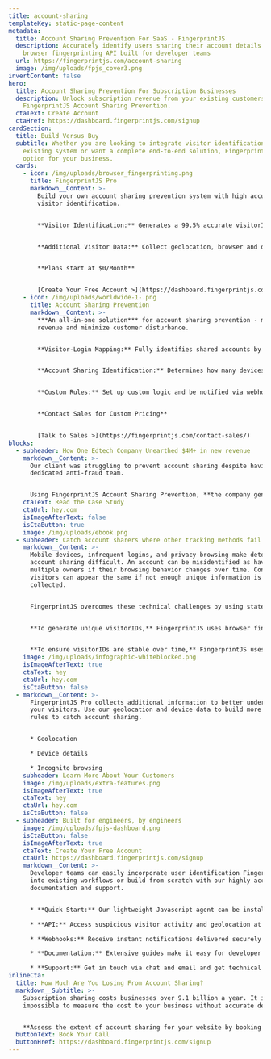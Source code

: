 ```yaml
---
title: account-sharing
templateKey: static-page-content
metadata:
  title: Account Sharing Prevention For SaaS - FingerprintJS
  description: Accurately identify users sharing their account details with our
    browser fingerprinting API built for developer teams
  url: https://fingerprintjs.com/account-sharing
  image: /img/uploads/fpjs_cover3.png
invertContent: false
hero:
  title: Account Sharing Prevention For Subscription Businesses
  description: Unlock subscription revenue from your existing customers with
    FingerprintJS Account Sharing Prevention.
  ctaText: Create Account
  ctaHref: https://dashboard.fingerprintjs.com/signup
cardSection:
  title: Build Versus Buy
  subtitle: Whether you are looking to integrate visitor identification with your
    existing system or want a complete end-to-end solution, FingerprintJS has an
    option for your business.
  cards:
    - icon: /img/uploads/browser_fingerprinting.png
      title: FingerprintJS Pro
      markdown__Content: >-
        Build your own account sharing prevention system with high accuracy
        visitor identification. 


        **Visitor Identification:** Generates a 99.5% accurate visitorID for each unique device that visits your website. VisitorIDs will need to be mapped to your logins and stored so you can identify shared accounts.


        **Additional Visitor Data:** Collect geolocation, browser and device details, and incognito mode detection for every visitor.


        **Plans start at $0/Month**


        [Create Your Free Account >](https://dashboard.fingerprintjs.com/signup)
    - icon: /img/uploads/worldwide-1-.png
      title: Account Sharing Prevention
      markdown__Content: >-
        ***An all-in-one solution*** for account sharing prevention - maximize
        revenue and minimize customer disturbance.


        **Visitor-Login Mapping:** Fully identifies shared accounts by mapping our 99.5% accurate visitorIDs to your logins. 


        **Account Sharing Identification:** Determines how many devices and browsers are being used to access each login, and flags accounts being shared between multiple individuals.


        **Custom Rules:** Set up custom logic and be notified via webhook when rules are triggered.


        **Contact Sales for Custom Pricing**


        [Talk to Sales >](https://fingerprintjs.com/contact-sales/)
blocks:
  - subheader: How One Edtech Company Unearthed $4M+ in new revenue
    markdown__Content: >-
      Our client was struggling to prevent account sharing despite having a
      dedicated anti-fraud team.


      Using FingerprintJS Account Sharing Prevention, **the company generated $4M in new revenue over six months.** The key to their success was FingerprintJS’s accurate visitor identifier and easy-to-use APIs.
    ctaText: Read the Case Study
    ctaUrl: hey.com
    isImageAfterText: false
    isCtaButton: true
    image: /img/uploads/ebook.png
  - subheader: Catch account sharers where other tracking methods fail
    markdown__Content: >-
      Mobile devices, infrequent logins, and privacy browsing make detecting
      account sharing difficult. An account can be misidentified as having
      multiple owners if their browsing behavior changes over time. Conversely,
      visitors can appear the same if not enough unique information is
      collected.


      FingerprintJS overcomes these technical challenges by using state-of-the-art browser identification and machine learning techniques.


      **To generate unique visitorIDs,** FingerprintJS uses browser fingerprinting, cookies, and other technologies including server-side detection techniques. By combining many identification methods, FingerprintJS can reach a higher level of accuracy than any other solution.


      **To ensure visitorIDs are stable over time,** FingerprintJS uses fuzzy matching and other deduplication techniques. FingerprintJS Pro associates new browsing history with the correct visitorID even if some details about the visitor have changed.
    image: /img/uploads/infographic-whiteblocked.png
    isImageAfterText: true
    ctaText: hey
    ctaUrl: hey.com
    isCtaButton: false
  - markdown__Content: >-
      FingerprintJS Pro collects additional information to better understand
      your visitors. Use our geolocation and device data to build more targeted
      rules to catch account sharing.


      * Geolocation

      * Device details 

      * Incognito browsing
    subheader: Learn More About Your Customers
    image: /img/uploads/extra-features.png
    isImageAfterText: true
    ctaText: hey
    ctaUrl: hey.com
    isCtaButton: false
  - subheader: Built for engineers, by engineers
    image: /img/uploads/fpjs-dashboard.png
    isCtaButton: false
    isImageAfterText: true
    ctaText: Create Your Free Account
    ctaUrl: https://dashboard.fingerprintjs.com/signup
    markdown__Content: >-
      Developer teams can easily incorporate user identification FingerprintJS
      into existing workflows or build from scratch with our highly accessible
      documentation and support.


      * **Quick Start:** Our lightweight Javascript agent can be installed in minutes. Create an account for free with no credit card required and start collecting visitorIDs immediately.

      * **API:** Access suspicious visitor activity and geolocation at lightspeed. 

      * **Webhooks:** Receive instant notifications delivered securely to your backend systems, ideal for building scalable and asynchronous processes.

      * **Documentation:** Extensive guides make it easy for developer teams to get up to speed with FingerprintJS, fast.

      * **Support:** Get in touch via chat and email and get technical help within 1 business day.
inlineCta:
  title: How Much Are You Losing From Account Sharing?
  markdown__Subtitle: >-
    Subscription sharing costs businesses over 9.1 billion a year. It is
    impossible to measure the cost to your business without accurate detection.


    **Assess the extent of account sharing for your website by booking a call with our sales team.** We will work with your team to set up a trial of FingerprintJS Account Sharing Prevention and help to estimate the impact on your business.
  buttonText: Book Your Call
  buttonHref: https://dashboard.fingerprintjs.com/signup
---
```

